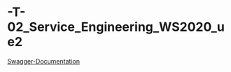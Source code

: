 # -T-02_Service_Engineering_WS2020_ue2
[Swagger-Documentation](https://editor.swagger.io/?url=https://raw.githubusercontent.com/MrGatzi/-T-02_Service_Engineering_WS2020_ue2/master/doc/swagger.yaml)
